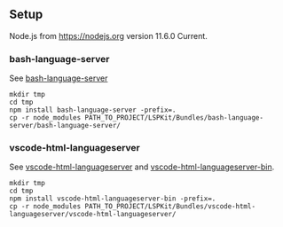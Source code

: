 ##  Setup

Node.js from https://nodejs.org version 11.6.0 Current.

### bash-language-server

See [bash-language-server](https://github.com/mads-hartmann/bash-language-server)
```shell
mkdir tmp
cd tmp
npm install bash-language-server -prefix=.
cp -r node_modules PATH_TO_PROJECT/LSPKit/Bundles/bash-language-server/bash-language-server/
```
### vscode-html-languageserver

See [vscode-html-languageserver](https://github.com/Microsoft/vscode/tree/master/extensions/html-language-features/server) and [vscode-html-languageserver-bin](https://www.npmjs.com/package/vscode-html-languageserver-bin).
```shell
mkdir tmp
cd tmp
npm install vscode-html-languageserver-bin -prefix=.
cp -r node_modules PATH_TO_PROJECT/LSPKit/Bundles/vscode-html-languageserver/vscode-html-languageserver/
```

